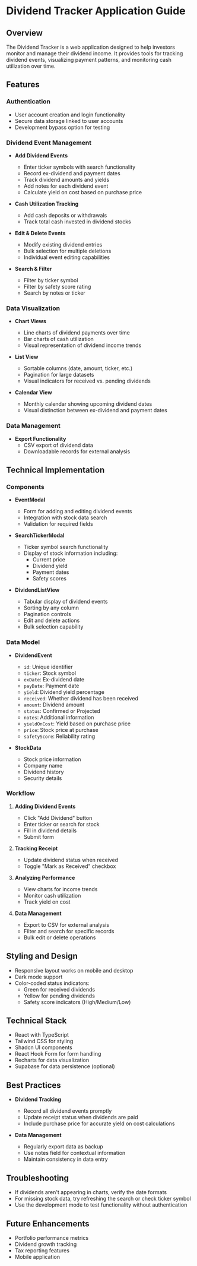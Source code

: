 
# Dividend Tracker Application Guide

## Overview
The Dividend Tracker is a web application designed to help investors monitor and manage their dividend income. It provides tools for tracking dividend events, visualizing payment patterns, and monitoring cash utilization over time.

## Features

### Authentication
- User account creation and login functionality
- Secure data storage linked to user accounts
- Development bypass option for testing

### Dividend Event Management
- **Add Dividend Events**
  - Enter ticker symbols with search functionality
  - Record ex-dividend and payment dates
  - Track dividend amounts and yields
  - Add notes for each dividend event
  - Calculate yield on cost based on purchase price
  
- **Cash Utilization Tracking**
  - Add cash deposits or withdrawals
  - Track total cash invested in dividend stocks
  
- **Edit & Delete Events**
  - Modify existing dividend entries
  - Bulk selection for multiple deletions
  - Individual event editing capabilities
  
- **Search & Filter**
  - Filter by ticker symbol
  - Filter by safety score rating
  - Search by notes or ticker

### Data Visualization
- **Chart Views**
  - Line charts of dividend payments over time
  - Bar charts of cash utilization
  - Visual representation of dividend income trends
  
- **List View**
  - Sortable columns (date, amount, ticker, etc.)
  - Pagination for large datasets
  - Visual indicators for received vs. pending dividends
  
- **Calendar View**
  - Monthly calendar showing upcoming dividend dates
  - Visual distinction between ex-dividend and payment dates

### Data Management
- **Export Functionality**
  - CSV export of dividend data
  - Downloadable records for external analysis

## Technical Implementation

### Components
- **EventModal**
  - Form for adding and editing dividend events
  - Integration with stock data search
  - Validation for required fields
  
- **SearchTickerModal**
  - Ticker symbol search functionality
  - Display of stock information including:
    - Current price
    - Dividend yield
    - Payment dates
    - Safety scores
  
- **DividendListView**
  - Tabular display of dividend events
  - Sorting by any column
  - Pagination controls
  - Edit and delete actions
  - Bulk selection capability

### Data Model
- **DividendEvent**
  - `id`: Unique identifier
  - `ticker`: Stock symbol
  - `exDate`: Ex-dividend date
  - `payDate`: Payment date
  - `yield`: Dividend yield percentage
  - `received`: Whether dividend has been received
  - `amount`: Dividend amount
  - `status`: Confirmed or Projected
  - `notes`: Additional information
  - `yieldOnCost`: Yield based on purchase price
  - `price`: Stock price at purchase
  - `safetyScore`: Reliability rating
  
- **StockData**
  - Stock price information
  - Company name
  - Dividend history
  - Security details

### Workflow
1. **Adding Dividend Events**
   - Click "Add Dividend" button
   - Enter ticker or search for stock
   - Fill in dividend details
   - Submit form
   
2. **Tracking Receipt**
   - Update dividend status when received
   - Toggle "Mark as Received" checkbox
   
3. **Analyzing Performance**
   - View charts for income trends
   - Monitor cash utilization
   - Track yield on cost

4. **Data Management**
   - Export to CSV for external analysis
   - Filter and search for specific records
   - Bulk edit or delete operations

## Styling and Design
- Responsive layout works on mobile and desktop
- Dark mode support
- Color-coded status indicators:
  - Green for received dividends
  - Yellow for pending dividends
  - Safety score indicators (High/Medium/Low)

## Technical Stack
- React with TypeScript
- Tailwind CSS for styling
- Shadcn UI components
- React Hook Form for form handling
- Recharts for data visualization
- Supabase for data persistence (optional)

## Best Practices
- **Dividend Tracking**
  - Record all dividend events promptly
  - Update receipt status when dividends are paid
  - Include purchase price for accurate yield on cost calculations
  
- **Data Management**
  - Regularly export data as backup
  - Use notes field for contextual information
  - Maintain consistency in data entry

## Troubleshooting
- If dividends aren't appearing in charts, verify the date formats
- For missing stock data, try refreshing the search or check ticker symbol
- Use the development mode to test functionality without authentication

## Future Enhancements
- Portfolio performance metrics
- Dividend growth tracking
- Tax reporting features
- Mobile application
